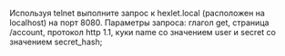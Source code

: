 Используя telnet выполните запрос к hexlet.local (расположен на localhost) на порт 8080.
Параметры запроса:
    глагол get, страница /account,
    протокол http 1.1,
    куки name со значением user и secret со значением secret_hash;